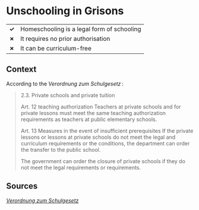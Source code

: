 # Unschooling in Grisons
| | |
|-|-|
| __✓__ | Homeschooling is a legal form of schooling |
| __✗__ | It requires no prior authorisation |
| __✗__ | It can be curriculum-free |

## Context

According to the _Verordnung zum Schulgesetz_ :

> 2.3. Private schools and private tuition
> 
> Art. 12
> teaching authorization
> Teachers at private schools and for private lessons must meet the same teaching authorization requirements as teachers at public elementary schools.
>
> Art. 13
> Measures in the event of insufficient prerequisites
> If the private lessons or lessons at private schools do not meet the legal and curriculum requirements or the conditions, the department can order the transfer to the public school.
>
> The government can order the closure of private schools if they do not meet the legal requirements or requirements.

## Sources

[_Verordnung zum Schulgesetz_](https://www.gr-lex.gr.ch/app/de/texts_of_law/421.010)

